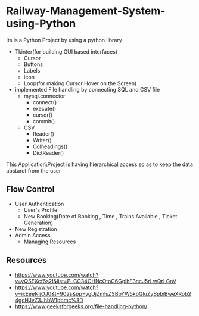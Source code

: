 # Railway-Management-System-using-Python

Its is a Python Project by using a python library 
- Tkinter(for building GUI based interfaces)
  - Cursor
  - Buttons
  - Labels
  - icon
  - Loop(for making Cursor Hover on the Screen)   
- implemented File handling by connecting SQL and CSV file
  - mysql.connector
    - connect()
    - execute()
    - cursor()
    - commit()
  - CSV
    - Reader()
    - Writer()
    - Colheadings()
    - DictReader()

This Application\Project is having hierarchical access so as to keep the data abstarct from the user 

## Flow Control 
- User Authentication
  - User's Profile
  - New Booking(Date of Booking , Time , Trains Available , Ticket Generation)
- New Registration
- Admin Access
  - Managing Resources
 
## Resources 
- https://www.youtube.com/watch?v=yQSEXcf6s2I&list=PLCC34OHNcOtoC6GglhF3ncJ5rLwQrLGnV
- https://www.youtube.com/watch?v=ixEeeNjjOJ0&t=902s&pp=ygUjZmlsZSBoYW5kbGluZyBpbiBweXRob24gcHJvZ3JhbW1pbmc%3D
- https://www.geeksforgeeks.org/file-handling-python/
